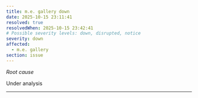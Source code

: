 ```yaml
---
title: m.e. gallery down
date: 2025-10-15 23:11:41
resolved: true
resolvedWhen: 2025-10-15 23:42:41
# Possible severity levels: down, disrupted, notice
severity: down
affected:
  - m.e. gallery
section: issue
---
```


*Root cause*

Under analysis

---


